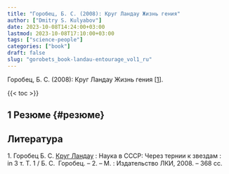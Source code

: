 ```yaml
---
title: "Горобец, Б. С. (2008): Круг Ландау Жизнь гения"
author: ["Dmitry S. Kulyabov"]
date: 2023-10-08T14:24:00+03:00
lastmod: 2023-10-08T17:10:00+03:00
tags: ["science-people"]
categories: ["book"]
draft: false
slug: "gorobets_book-landau-entourage_vol1_ru"
---
```


Горобец, Б. С. (2008): Круг Ландау Жизнь гения [<a href="#citeproc_bib_item_1">1</a>].

<!--more-->

{{< toc >}}


## <span class="section-num">1</span> Резюме {#резюме}

## Литература

<div class="csl-bib-body">
  <div class="csl-entry"><a id="citeproc_bib_item_1"></a>1.	Горобец Б. С. <a href="http://libgen.li/ads.php?md5=e5ae0254ed20e503183dfa306845e21c">Круг Ландау</a> : Наука в СССР: Через тернии к звездам : in 3 т. Т. 1 / Б. С.  Горобец. – 2. – М. : Издательство ЛКИ, 2008. – 368 сс.</div>
</div>
